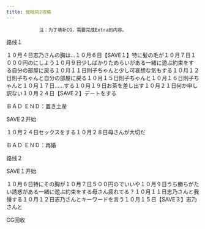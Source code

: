 ```yaml
---
title: 催眠術2攻略
---
```


                注：为了填补CG，需要完成Extra的内容。

路线１

１０月４日志乃さんの胸は…１０月６日【SAVE１】特に髪の毛が１０月７日１０００円のにしよう１０月９日少しばかりためらいがある一緒に遊ぶ約束をする自分の部屋に戻る１０月１１日則子ちゃんと少し可哀想な気もする１０月１２日則子ちゃんと自分の部屋に戻る１０月１５日則子ちゃんと１０月１６日則子ちゃんと１０月１７日……する１０月１９日お茶を差し出す１０月２１日何か申し訳ない１０月２４日【SAVE２】デートをする

ＢＡＤ ＥＮＤ：置き土産

SAVE２开始

１０月２４日セックスをする１０月２８日母さんが大切だ

ＢＡＤ ＥＮＤ：再婚

路线２

SAVE１开始

１０月６日特にその胸が１０月７日５００円のでいいや１０月９日うち勝ちがたい誘惑がある一緒に遊ぶ約束をする母さん疲れてる？１０月１１日志乃さんと我慢する１０月１２日志乃さんとキーワードを言う１０月１５日【SAVE３】志乃さんと

CG回收


              
